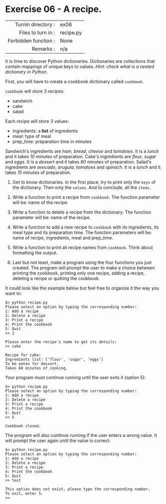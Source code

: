 # Exercise 06 - A recipe.

|                         |                    |
| -----------------------:| ------------------ |
|   Turnin directory :    |  ex06              |
|   Files to turn in :    |  recipe.py         |
|   Forbidden function :  |  None              |
|   Remarks :             |  n/a               |

It is time to discover Python dictionaries. Dictionaries are collections that contain mappings of unique keys to values.
*Hint: check what is a nested dictionary in Python.*

First, you will have to create a cookbook dictionary called `cookbook`.

`cookbook` will store 3 recipes:
* sandwich
* cake
* salad

Each recipe will store 3 values:
* ingredients: a **list** of ingredients
* meal: type of meal
* prep_time: preparation time in minutes

Sandwich's ingredients are *ham*, *bread*, *cheese* and *tomatoes*. It is a *lunch* and it takes *10* minutes of preparation.
Cake's ingredients are *flour*, *sugar* and *eggs*. It is a *dessert* and it takes *60* minutes of preparation.
Salad's ingredients are *avocado*, *arugula*, *tomatoes* and *spinach*. It is a *lunch* and it takes *15* minutes of preparation.

1. Get to know dictionaries. In the first place, try to print only the `keys` of the dictionary. Then only the `values`. And to conclude, all the `items`.

2. Write a function to print a recipe from `cookbook`. The function parameter will be: name of the recipe.

3. Write a function to delete a recipe from the dictionary. The function parameter will be: name of the recipe.

4. Write a function to add a new recipe to `cookbook` with its ingredients, its meal type and its preparation time. The function parameters will be: name of recipe, ingredients, meal and prep_time.

5. Write a function to print all recipe names from `cookbook`. Think about formatting the output.

6. Last but not least, make a program using the four functions you just created.
The program will prompt the user to make a choice between printing the cookbook, printing only one recipe, adding a recipe, deleting a recipe or quitting the cookbook.

It could look like the example below but feel free to organize it the way you want to:

```console
$> python recipe.py
Please select an option by typing the corresponding number:
1: Add a recipe
2: Delete a recipe
3: Print a recipe
4: Print the cookbook
5: Quit
>> 3

Please enter the recipe's name to get its details:
>> cake

Recipe for cake:
Ingredients list: ['flour', 'sugar', 'eggs']
To be eaten for dessert.
Takes 60 minutes of cooking.
```

Your program must continue running until the user exits it (option 5):

```console
$> python recipe.py
Please select an option by typing the corresponding number:
1: Add a recipe
2: Delete a recipe
3: Print a recipe
4: Print the cookbook
5: Quit
>> 5

Cookbook closed.
```

The program will also continue running if the user enters a wrong value.
It will prompt the user again until the value is correct:

```console
$> python recipe.py
Please select an option by typing the corresponding number:
1: Add a recipe
2: Delete a recipe
3: Print a recipe
4: Print the cookbook
5: Quit
>> test

This option does not exist, please type the corresponding number.
To exit, enter 5.
>> 
```
